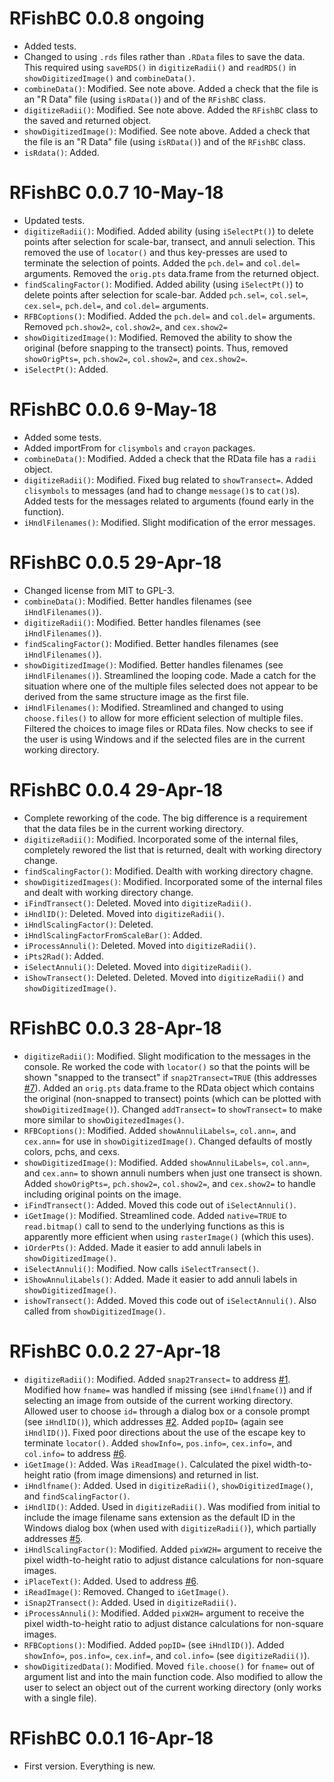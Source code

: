 # RFishBC 0.0.8 ongoing
* Added tests.
* Changed to using `.rds` files rather than `.RData` files to save the data. This required using `saveRDS()` in `digitizeRadii()` and `readRDS()` in `showDigitizedImage()` and `combineData()`.
* `combineData()`: Modified. See note above. Added a check that the file is an "R Data" file (using `isRData()`) and of the `RFishBC` class.
* `digitizeRadii()`: Modified. See note above. Added the `RFishBC` class to the saved and returned object.
* `showDigitizedImage()`: Modified. See note above. Added a check that the file is an "R Data" file (using `isRData()`) and of the `RFishBC` class.
* `isRdata()`: Added.

# RFishBC 0.0.7 10-May-18
* Updated tests.
* `digitizeRadii()`: Modified. Added ability (using `iSelectPt()`) to delete points after selection for scale-bar, transect, and annuli selection. This removed the use of `locator()` and thus key-presses are used to terminate the selection of points. Added the `pch.del=` and `col.del=` arguments. Removed the `orig.pts` data.frame from the returned object.
* `findScalingFactor()`: Modified. Added ability (using `iSelectPt()`) to delete points after selection for scale-bar. Added `pch.sel=`, `col.sel=`, `cex.sel=`, `pch.del=`, and `col.del=` arguments.
* `RFBCoptions()`: Modified. Added the `pch.del=` and `col.del=` arguments. Removed `pch.show2=`, `col.show2=`, and `cex.show2=`
* `showDigitizedImage()`: Modified. Removed the ability to show the original (before snapping to the transect) points. Thus, removed `showOrigPts=`, `pch.show2=`, `col.show2=`, and `cex.show2=`.
* `iSelectPt()`: Added.

# RFishBC 0.0.6 9-May-18
* Added some tests.
* Added importFrom for `clisymbols` and `crayon` packages.
* `combineData()`: Modified. Added a check that the RData file has a `radii` object.
* `digitizeRadii()`: Modified. Fixed bug related to `showTransect=`. Added `clisymbols` to messages (and had to change `message()`s to `cat()`s). Added tests for the messages related to arguments (found early in the function).
* `iHndlFilenames()`: Modified. Slight modification of the error messages.

# RFishBC 0.0.5 29-Apr-18
* Changed license from MIT to GPL-3.
* `combineData()`: Modified. Better handles filenames (see `iHndlFilenames()`).
* `digitizeRadii()`: Modified. Better handles filenames (see `iHndlFilenames()`).
* `findScalingFactor()`: Modified. Better handles filenames (see `iHndlFilenames()`).
* `showDigitizedImage()`: Modified. Better handles filenames (see `iHndlFilenames()`). Streamlined the looping code. Made a catch for the situation where one of the multiple files selected does not appear to be derived from the same structure image as the first file.
* `iHndlFilenames()`: Modified. Streamlined and changed to using `choose.files()` to allow for more efficient selection of multiple files. Filtered the choices to image files or RData files. Now checks to see if the user is using Windows and if the selected files are in the current working directory.

# RFishBC 0.0.4 29-Apr-18
* Complete reworking of the code. The big difference is a requirement that the data files be in the current working directory.
* `digitizeRadii()`: Modified. Incorporated some of the internal files, completely rewored the list that is returned, dealt with working directory change.
* `findScalingFactor()`: Modified. Dealth with working directory chagne.
* `showDigitizedImages()`: Modified. Incorporated some of the internal files and dealt with working directory change.
* `iFindTransect()`: Deleted. Moved into `digitizeRadii()`.
* `iHndlID()`: Deleted. Moved into `digitizeRadii()`.
* `iHndlScalingFactor()`: Deleted.
* `iHndlScalingFactorFromScaleBar()`: Added.
* `iProcessAnnuli()`: Deleted. Moved into `digitizeRadii()`.
* `iPts2Rad()`: Added.
* `iSelectAnnuli()`: Deleted. Moved into `digitizeRadii()`.
* `iShowTransect()`: Deleted. Deleted. Moved into `digitizeRadii()` and `showDigitizedImage()`.

# RFishBC 0.0.3 28-Apr-18
* `digitizeRadii()`: Modified. Slight modification to the messages in the console. Re worked the code with `locator()` so that the points will be shown "snapped to the transect" if `snap2Transect=TRUE` (this addresses [#7](https://github.com/droglenc/RFishBC/issues/7)). Added an `orig.pts` data.frame to the RData object which contains the original (non-snapped to transect) points (which can be plotted with `showDigitizedImage()`). Changed `addTransect=` to `showTransect=` to make more similar to `showDigitezedImages()`.
* `RFBCoptions()`: Modified. Added `showAnnuliLabels=`, `col.ann=`, and `cex.ann=` for use in `showDigitizedImage()`. Changed defaults of mostly colors, pchs, and cexs.
* `showDigitizedImage()`: Modified. Added `showAnnuliLabels=`, `col.ann=`, and `cex.ann=` to shown annuli numbers when just one transect is shown. Added `showOrigPts=`, `pch.show2=`, `col.show2=`, and `cex.show2=` to handle including original points on the image.
* `iFindTransect()`: Added. Moved this code out of `iSelectAnnuli()`.
* `iGetImage()`: Modified. Streamlined code. Added `native=TRUE` to `read.bitmap()` call to send to the underlying functions as this is apparently more efficient when using `rasterImage()` (which this uses).
* `iOrderPts()`: Added. Made it easier to add annuli labels in `showDigitizedImage()`.
* `iSelectAnnuli()`: Modified. Now calls `iSelectTransect()`.
* `iShowAnnuliLabels()`: Added. Made it easier to add annuli labels in `showDigitizedImage()`.
* `ishowTransect()`: Added. Moved this code out of `iSelectAnnuli()`. Also called from `showDigitizedImage()`.

# RFishBC 0.0.2 27-Apr-18
* `digitizeRadii()`: Modified. Added `snap2Transect=` to address [#1](https://github.com/droglenc/RFishBC/issues/1). Modified how `fname=` was handled if missing (see `iHndlfname()`) and if selecting an image from outside of the current working directory. Allowed user to choose `id=` through a dialog box or a console prompt (see `iHndlID()`), which addresses [#2](https://github.com/droglenc/RFishBC/issues/2). Added `popID=` (again see `iHndlID()`). Fixed poor directions about the use of the escape key to terminate `locator()`. Added `showInfo=`, `pos.info=`, `cex.info=`, and `col.info=` to address [#6](https://github.com/droglenc/RFishBC/issues/6).
* `iGetImage()`: Added. Was `iReadImage()`. Calculated the pixel width-to-height ratio (from image dimensions) and returned in list.
* `iHndlfname()`: Added. Used in `digitizeRadii()`, `showDigitizedImage()`, and `findScalingFactor()`.
* `iHndlID()`: Added. Used in `digitizeRadii()`. Was modified from initial to include the image filename sans extension as the default ID in the Windows dialog box (when used with `digitizeRadii()`), which partially addresses [#5](https://github.com/droglenc/RFishBC/issues/5).
* `iHndlScalingFactor()`: Modified. Added `pixW2H=` argument to receive the pixel width-to-height ratio to adjust distance calculations for non-square images.
* `iPlaceText()`: Added. Used to address [#6](https://github.com/droglenc/RFishBC/issues/6).
* `iReadImage()`: Removed. Changed to `iGetImage()`.
* `iSnap2Transect()`: Added. Used in `digitizeRadii()`.
* `iProcessAnnuli()`: Modified. Added `pixW2H=` argument to receive the pixel width-to-height ratio to adjust distance calculations for non-square images.
* `RFBCoptions()`: Modified. Added `popID=` (see `iHndlID()`). Added `showInfo=`, `pos.info=`, `cex.inf=`, and `col.info=` (see `digitizeRadii()`).
* `showDigitizedData()`: Modified. Moved `file.choose()` for `fname=` out of argument list and into the main function code. Also modified to allow the user to select an object out of the current working directory (only works with a single file).

# RFishBC 0.0.1 16-Apr-18
* First version. Everything is new.
